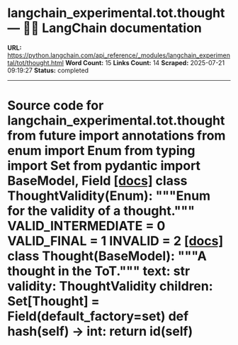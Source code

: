 # langchain_experimental.tot.thought — 🦜🔗 LangChain  documentation

**URL:** https://python.langchain.com/api_reference/_modules/langchain_experimental/tot/thought.html
**Word Count:** 15
**Links Count:** 14
**Scraped:** 2025-07-21 09:19:27
**Status:** completed

---

# Source code for langchain\_experimental.tot.thought               from __future__ import annotations          from enum import Enum     from typing import Set          from pydantic import BaseModel, Field                              [[docs]](https://python.langchain.com/api_reference/experimental/tot/langchain_experimental.tot.thought.ThoughtValidity.html#langchain_experimental.tot.thought.ThoughtValidity)     class ThoughtValidity(Enum):         """Enum for the validity of a thought."""              VALID_INTERMEDIATE = 0         VALID_FINAL = 1         INVALID = 2                                             [[docs]](https://python.langchain.com/api_reference/experimental/tot/langchain_experimental.tot.thought.Thought.html#langchain_experimental.tot.thought.Thought)     class Thought(BaseModel):         """A thought in the ToT."""              text: str         validity: ThoughtValidity         children: Set[Thought] = Field(default_factory=set)              def __hash__(self) -> int:             return id(self)